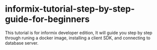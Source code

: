 # informix-tutorial-step-by-step-guide-for-beginners
This tutorial is for informix developer edition, It will guide you step by step through runing a docker image, installing a client SDK, and connecting to database server.
